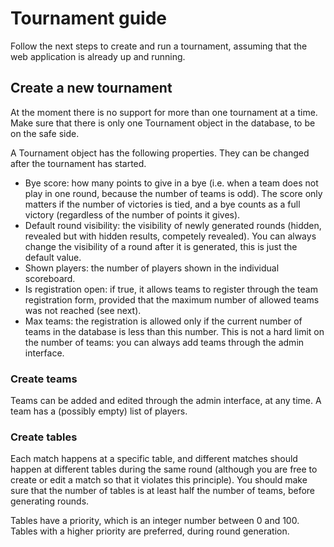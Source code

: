 # Tournament guide

Follow the next steps to create and run a tournament, assuming that the web application is already up and running.


## Create a new tournament

At the moment there is no support for more than one tournament at a time.
Make sure that there is only one Tournament object in the database, to be on the safe side.

A Tournament object has the following properties. They can be changed after the tournament has started.
- Bye score: how many points to give in a bye (i.e. when a team does not play in one round, because the number of teams is odd). The score only matters if the number of victories is tied, and a bye counts as a full victory (regardless of the number of points it gives).
- Default round visibility: the visibility of newly generated rounds (hidden, revealed but with hidden results, competely revealed). You can always change the visibility of a round after it is generated, this is just the default value.
- Shown players: the number of players shown in the individual scoreboard.
- Is registration open: if true, it allows teams to register through the team registration form, provided that the maximum number of allowed teams was not reached (see next).
- Max teams: the registration is allowed only if the current number of teams in the database is less than this number. This is not a hard limit on the number of teams: you can always add teams through the admin interface.


### Create teams

Teams can be added and edited through the admin interface, at any time.
A team has a (possibly empty) list of players.


### Create tables

Each match happens at a specific table, and different matches should happen at different tables during the same round (although you are free to create or edit a match so that it violates this principle).
You should make sure that the number of tables is at least half the number of teams, before generating rounds.

Tables have a priority, which is an integer number between 0 and 100. Tables with a higher priority are preferred, during round generation.
